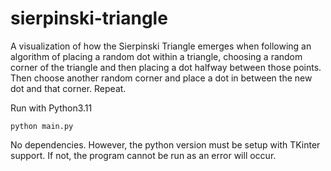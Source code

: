 # sierpinski-triangle
A visualization of how the Sierpinski Triangle emerges when following an algorithm of placing a random dot within a triangle, choosing a random corner of the triangle and then placing a dot halfway between those points. Then choose another random corner and place a dot in between the new dot and that corner. Repeat.

Run with Python3.11

`python main.py`

No dependencies. However, the python version must be setup with TKinter support. If not, the program cannot be run as an error will occur.
